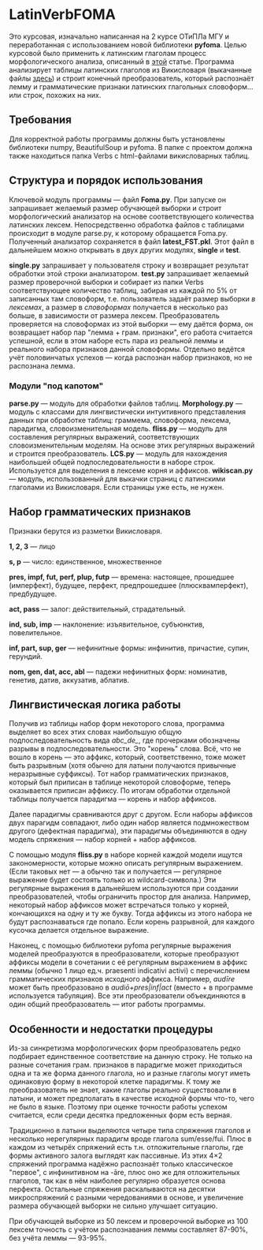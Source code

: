# LatinVerbFOMA
Это курсовая, изначально написанная на 2 курсе ОТиПЛа МГУ и переработанная с использованием новой библиотеки **pyfoma**. Целью курсовой было применить к латинским глаголам процесс морфологического анализа, описанный в [этой](https://aclanthology.org/L16-1410.pdf) статье. Программа анализирует таблицы латинских глаголов из Викисловаря (выкачанные файлы [здесь](https://drive.google.com/file/d/1oMFVL_buwz9KsG0Mll7-8jRnvnAm5jQ1/view?usp=drive_link)) и строит конечный преобразователь, который распознаёт лемму и грамматические признаки латинских глагольных словоформ... или строк, похожих на них.
## Требования
Для корректной работы программы должны быть установлены библиотеки numpy, BeautifulSoup и pyfoma. В папке с проектом должна также находиться папка Verbs с html-файлами викисловарных таблиц.
## Структура и порядок использования
Ключевой модуль программы — файл **Foma.py**. При запуске он запрашивает желаемый размер обучающей выборки и строит морфологический анализатор на основе соответствующего количества латинских лексем. Непосредственно обработка файлов с таблицами происходит в модуле parse.py, к которому обращается Foma.py. Полученный анализатор сохраняется в файл **latest_FST.pkl**. Этот файл в дальнейшем можно открывать в двух других модулях, **single** и **test**.

**single.py** запрашивает у пользователя строку и возвращает результат обработки этой строки анализатором.
**test.py** запрашивает желаемый размер проверочной выборки и собирает из папки Verbs соответствующее количество таблиц, забирая из каждой по 5% от записанных там словоформ, т.е. пользователь задаёт размер выборки _в лексемах_, а размер в _словоформах_ получается в несколько раз больше, в зависимости от размера лексем. Преобразователь проверяется на словоформах из этой выборки — ему даётся форма, он возвращает набор пар "лемма + грам. признаки", его работа считается успешной, если в этом наборе есть пара из реальной леммы и реального набора признаков данной словоформы. Отдельно ведётся учёт половинчатых успехов — когда распознан набор признаков, но не распознана лемма.
### Модули "под капотом"
**parse.py** — модуль для обработки файлов таблиц.
**Morphology.py** — модуль с классами для лингвистически интуитивного представления данных при обработке таблиц: граммема, словоформа, лексема, парадигма, словоизменительная модель.
**fliss.py** — модуль для составления регулярных выражений, соответствующих словоизменительным моделям. На основе этих регулярных выражений и строится преобразователь.
**LCS.py** — модуль для нахождения наибольшей общей подпоследовательности в наборе строк. Используется для выделения в лексеме корня и аффиксов.
**wikiscan.py** — модуль, использованный для выкачки страниц с латинскими глаголами из Викисловаря. Если страницы уже есть, не нужен.
## Набор грамматических признаков
Признаки берутся из разметки Викисловаря.

**1, 2, 3** — лицо

**s, p** — число: единственное, множественное

**pres, impf, fut, perf, plup, futp** — времена: настоящее, прошедшее (имперфект), будущее, перфект, предпрошедшее (плюсквамперфект), предбудущее.

**act, pass** — залог: действительный, страдательный.

**ind, sub, imp** — наклонение: изъявительное, субъюнктив, повелительное.

**inf, part, sup, ger** — нефинитные формы: инфинитив, причастие, супин, герундий.

**nom, gen, dat, acc, abl** — падежи нефинитных форм: номинатив, генетив, датив, аккузатив, аблатив.
## Лингвистическая логика работы
Получив из таблицы набор форм некоторого слова, программа выделяет во всех этих словах наибольшую общую подпоследовательность вида *abc_de_*, где прочерками обозначены разрывы в подпоследовательности. Это "корень" слова. Всё, что не вошло в корень — это аффикс, который, соответственно, тоже может быть разрывным (хотя обычно для латыни получаются привычные неразрывные суффиксы). Тот набор грамматических признаков, который был приписан в таблице некоторой словоформе, теперь оказывается приписан аффиксу. По итогам обработки отдельной таблицы получается парадигма — корень и набор аффиксов.

Далее парадигмы сравниваются друг с другом. Если наборы аффиксов двух парагидм совпадают, либо один набор является подмножеством другого (дефектная парадигма), эти парадигмы объединяются в одну модель спряжения — набор корней + набор аффиксов.

С помощью модуля **fliss.py** в наборе корней каждой модели ищутся закономерности, которые можно описать регулярным выражением. (Если таковых нет — а обычно так и получается — регулярное выражение будет состоять только из wildcard-символа.) Эти регулярные выражения в дальнейшем используются при создании преобразователей, чтобы ограничить простор для анализа. Например, некоторый набор аффиксов может встречаться только у корней, кончающихся на одну и ту же букву. Тогда аффиксы из этого набора не будут распознаваться где попало. Если корень разрывной, для каждого кусочка делается отдельное выражение.

Наконец, с помощью библиотеки pyfoma регулярные выражения моделей преобразуются в преобразователи, которые преобразуют аффиксы модели в сочетании с её регулярным выражением в аффикс леммы (обычно 1 лицо ед.ч. praesenti indicativi activi) с перечислением грамматических признаков исходного аффикса. Например, _audīre_ может быть преобразовано в _audiō+pres|inf|act_ (вместо + в программе используется табуляция). Все эти преобразователи объекдиняются в один общий преобразователь — итог работы программы.
## Особенности и недостатки процедуры
Из-за синкретизма морфологических форм преобразователь редко подбирает единственное соответствие на данную строку. Не только на разные сочетания грам. признаков в парадигме может приходиться одна и та же форма данного глагола, но и разные глаголы могут иметь одинаковую форму в некоторой клетке парадигмы. К тому же преобразователь не знает, какие глаголы реально существовали в латыни, и может предполагать в качестве исходной формы что-то, чего не было в языке. Поэтому при оценке точности работы успехом считается, если среди десятка предложенных форм есть верная.

Традиционно в латыни выделяются четыре типа спряжения глаголов и несколько нерегулярных парадигм вроде глагола sum/esse/fui. Плюс в каждом из четырёх спряжений есть т.н. отложительные глаголы, где формы активного залога выглядят как пассивные. Из этих 4×2 спряжений программа надёжно распознаёт только классическое "первое", с инфинитивном на -āre, плюс оно же для отложительных глаголов, так как в нём наиболее регулярно образуется основа перфекта. Остальные спряжения раскалываются на десятки микроспряжений с разными чередованиями в основе, и увеличение размера обучающей выборки не сильно улучшает ситуацию.

При обучающей выборке из 50 лексем и проверочной выборке из 100 лексем точность с учётом распознавания леммы составляет 87-90%, без учёта леммы — 93-95%.
